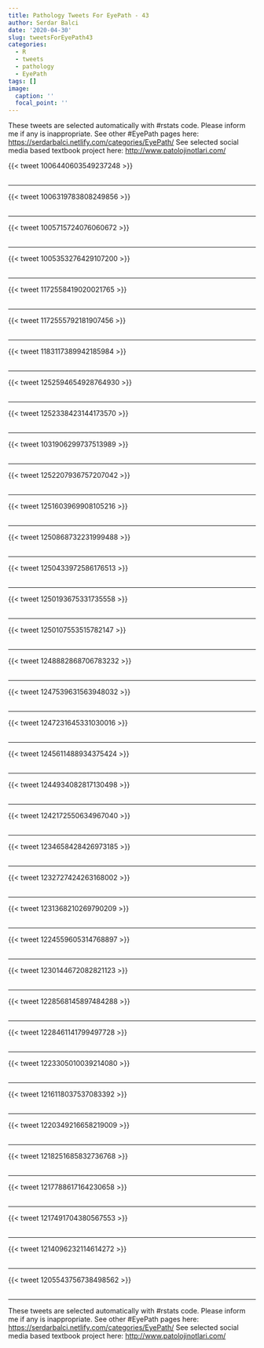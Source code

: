 ```yaml
---
title: Pathology Tweets For EyePath - 43
author: Serdar Balci
date: '2020-04-30'
slug: tweetsForEyePath43
categories:
  - R
  - tweets
  - pathology
  - EyePath
tags: []
image:
  caption: ''
  focal_point: ''
---
```



These tweets are selected automatically with #rstats code. Please inform me if any is inappropriate.
See other #EyePath pages here: https://serdarbalci.netlify.com/categories/EyePath/ 
See selected social media based textbook project here: http://www.patolojinotlari.com/

{{< tweet 1006440603549237248 >}}
<br>
<br>
<hr>
{{< tweet 1006319783808249856 >}}
<br>
<br>
<hr>
{{< tweet 1005715724076060672 >}}
<br>
<br>
<hr>
{{< tweet 1005353276429107200 >}}
<br>
<br>
<hr>
{{< tweet 1172558419020021765 >}}
<br>
<br>
<hr>
{{< tweet 1172555792181907456 >}}
<br>
<br>
<hr>
{{< tweet 1183117389942185984 >}}
<br>
<br>
<hr>
{{< tweet 1252594654928764930 >}}
<br>
<br>
<hr>
{{< tweet 1252338423144173570 >}}
<br>
<br>
<hr>
{{< tweet 1031906299737513989 >}}
<br>
<br>
<hr>
{{< tweet 1252207936757207042 >}}
<br>
<br>
<hr>
{{< tweet 1251603969908105216 >}}
<br>
<br>
<hr>
{{< tweet 1250868732231999488 >}}
<br>
<br>
<hr>
{{< tweet 1250433972586176513 >}}
<br>
<br>
<hr>
{{< tweet 1250193675331735558 >}}
<br>
<br>
<hr>
{{< tweet 1250107553515782147 >}}
<br>
<br>
<hr>
{{< tweet 1248882868706783232 >}}
<br>
<br>
<hr>
{{< tweet 1247539631563948032 >}}
<br>
<br>
<hr>
{{< tweet 1247231645331030016 >}}
<br>
<br>
<hr>
{{< tweet 1245611488934375424 >}}
<br>
<br>
<hr>
{{< tweet 1244934082817130498 >}}
<br>
<br>
<hr>
{{< tweet 1242172550634967040 >}}
<br>
<br>
<hr>
{{< tweet 1234658428426973185 >}}
<br>
<br>
<hr>
{{< tweet 1232727424263168002 >}}
<br>
<br>
<hr>
{{< tweet 1231368210269790209 >}}
<br>
<br>
<hr>
{{< tweet 1224559605314768897 >}}
<br>
<br>
<hr>
{{< tweet 1230144672082821123 >}}
<br>
<br>
<hr>
{{< tweet 1228568145897484288 >}}
<br>
<br>
<hr>
{{< tweet 1228461141799497728 >}}
<br>
<br>
<hr>
{{< tweet 1223305010039214080 >}}
<br>
<br>
<hr>
{{< tweet 1216118037537083392 >}}
<br>
<br>
<hr>
{{< tweet 1220349216658219009 >}}
<br>
<br>
<hr>
{{< tweet 1218251685832736768 >}}
<br>
<br>
<hr>
{{< tweet 1217788617164230658 >}}
<br>
<br>
<hr>
{{< tweet 1217491704380567553 >}}
<br>
<br>
<hr>
{{< tweet 1214096232114614272 >}}
<br>
<br>
<hr>
{{< tweet 1205543756738498562 >}}
<br>
<br>
<hr>


These tweets are selected automatically with #rstats code. Please inform me if any is inappropriate.
See other #EyePath pages here: https://serdarbalci.netlify.com/categories/EyePath/ 
See selected social media based textbook project here: http://www.patolojinotlari.com/
